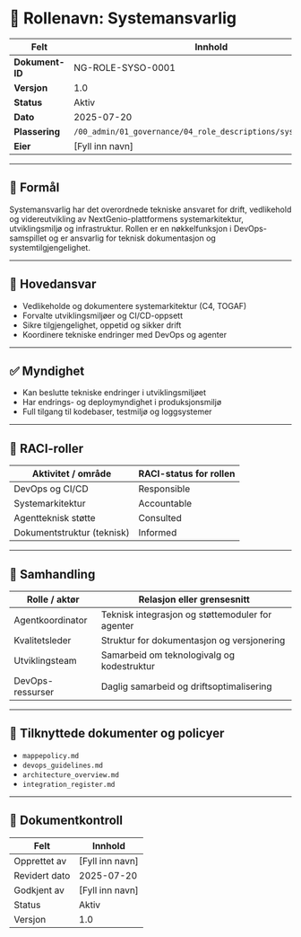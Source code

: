 # 👤 Rollenavn: Systemansvarlig

| Felt             | Innhold                                                        |
|------------------|-----------------------------------------------------------------|
| **Dokument-ID**  | NG-ROLE-SYSO-0001                                              |
| **Versjon**      | 1.0                                                             |
| **Status**       | Aktiv                                                           |
| **Dato**         | 2025-07-20                                                      |
| **Plassering**   | `/00_admin/01_governance/04_role_descriptions/system_owner.md` |
| **Eier**         | [Fyll inn navn]                                                 |

---

## 🎯 Formål

Systemansvarlig har det overordnede tekniske ansvaret for drift, vedlikehold og videreutvikling av NextGenio-plattformens systemarkitektur, utviklingsmiljø og infrastruktur. Rollen er en nøkkelfunksjon i DevOps-samspillet og er ansvarlig for teknisk dokumentasjon og systemtilgjengelighet.

---

## 🧭 Hovedansvar

- Vedlikeholde og dokumentere systemarkitektur (C4, TOGAF)
- Forvalte utviklingsmiljøer og CI/CD-oppsett
- Sikre tilgjengelighet, oppetid og sikker drift
- Koordinere tekniske endringer med DevOps og agenter

---

## ✅ Myndighet

- Kan beslutte tekniske endringer i utviklingsmiljøet
- Har endrings- og deploymyndighet i produksjonsmiljø
- Full tilgang til kodebaser, testmiljø og loggsystemer

---

## 📌 RACI-roller

| Aktivitet / område           | RACI-status for rollen |
|------------------------------|--------------------------|
| DevOps og CI/CD              | Responsible              |
| Systemarkitektur             | Accountable              |
| Agentteknisk støtte          | Consulted                |
| Dokumentstruktur (teknisk)   | Informed                 |

---

## 🔁 Samhandling

| Rolle / aktør        | Relasjon eller grensesnitt                           |
|----------------------|-------------------------------------------------------|
| Agentkoordinator      | Teknisk integrasjon og støttemoduler for agenter     |
| Kvalitetsleder        | Struktur for dokumentasjon og versjonering           |
| Utviklingsteam        | Samarbeid om teknologivalg og kodestruktur           |
| DevOps-ressurser      | Daglig samarbeid og driftsoptimalisering             |

---

## 📎 Tilknyttede dokumenter og policyer

- `mappepolicy.md`
- `devops_guidelines.md`
- `architecture_overview.md`
- `integration_register.md`

---

## 📄 Dokumentkontroll

| Felt            | Innhold                |
|-----------------|------------------------|
| Opprettet av    | [Fyll inn navn]        |
| Revidert dato   | 2025-07-20             |
| Godkjent av     | [Fyll inn navn]        |
| Status          | Aktiv                  |
| Versjon         | 1.0                    |
